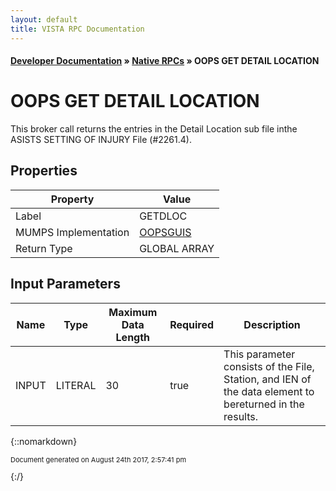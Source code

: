 ```yaml
---
layout: default
title: VISTA RPC Documentation
---
```


#### [Developer Documentation](../index) &#187; [Native RPCs](TableOfContents) &#187; OOPS GET DETAIL LOCATION<br/>
# OOPS GET DETAIL LOCATION

This broker call returns the entries in the Detail Location sub file inthe ASISTS SETTING OF INJURY File (#2261.4).

## Properties

Property | Value
--- | ---
Label | GETDLOC
MUMPS Implementation | [OOPSGUIS](http://code.osehra.org/dox/Routine_OOPSGUIS_source.html)
Return Type | GLOBAL ARRAY


## Input Parameters

Name | Type | Maximum Data Length | Required | Description
--- | --- | --- | --- | ---
INPUT | LITERAL | 30 | true | This parameter consists of the File, Station, and IEN of the data element to bereturned in the results.



{::nomarkdown} <br/><p style="font-size: 11px">Document generated on August 24th 2017, 2:57:41 pm</p>{:/}